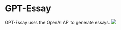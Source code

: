 # GPT-Essay
GPT-Essay uses the OpenAI API to generate essays.
<img src="https://svgshare.com/i/u_M.svg">
